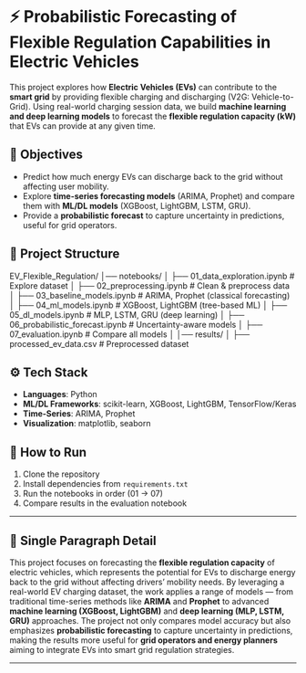 # ⚡ Probabilistic Forecasting of Flexible Regulation Capabilities in Electric Vehicles  

This project explores how **Electric Vehicles (EVs)** can contribute to the **smart grid** by providing flexible charging and discharging (V2G: Vehicle-to-Grid). Using real-world charging session data, we build **machine learning and deep learning models** to forecast the **flexible regulation capacity (kW)** that EVs can provide at any given time.  

## 📌 Objectives
- Predict how much energy EVs can discharge back to the grid without affecting user mobility.  
- Explore **time-series forecasting models** (ARIMA, Prophet) and compare them with **ML/DL models** (XGBoost, LightGBM, LSTM, GRU).  
- Provide a **probabilistic forecast** to capture uncertainty in predictions, useful for grid operators.  

## 📂 Project Structure
EV_Flexible_Regulation/
│── notebooks/
│ ├── 01_data_exploration.ipynb # Explore dataset
│ ├── 02_preprocessing.ipynb # Clean & preprocess data
│ ├── 03_baseline_models.ipynb # ARIMA, Prophet (classical forecasting)
│ ├── 04_ml_models.ipynb # XGBoost, LightGBM (tree-based ML)
│ ├── 05_dl_models.ipynb # MLP, LSTM, GRU (deep learning)
│ ├── 06_probabilistic_forecast.ipynb # Uncertainty-aware models
│ ├── 07_evaluation.ipynb # Compare all models
│
│── results/
│ ├── processed_ev_data.csv # Preprocessed dataset


## ⚙️ Tech Stack
- **Languages**: Python  
- **ML/DL Frameworks**: scikit-learn, XGBoost, LightGBM, TensorFlow/Keras  
- **Time-Series**: ARIMA, Prophet  
- **Visualization**: matplotlib, seaborn  

## 🚀 How to Run
1. Clone the repository  
2. Install dependencies from `requirements.txt`  
3. Run the notebooks in order (01 → 07)  
4. Compare results in the evaluation notebook  

---

## 📖 Single Paragraph Detail

This project focuses on forecasting the **flexible regulation capacity** of electric vehicles, which represents the potential for EVs to discharge energy back to the grid without affecting drivers’ mobility needs. By leveraging a real-world EV charging dataset, the work applies a range of models — from traditional time-series methods like **ARIMA** and **Prophet** to advanced **machine learning (XGBoost, LightGBM)** and **deep learning (MLP, LSTM, GRU)** approaches. The project not only compares model accuracy but also emphasizes **probabilistic forecasting** to capture uncertainty in predictions, making the results more useful for **grid operators and energy planners** aiming to integrate EVs into smart grid regulation strategies.  

---